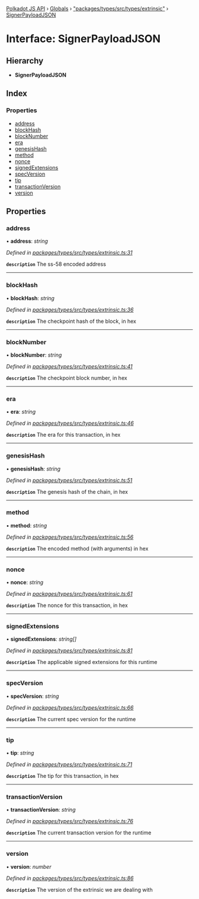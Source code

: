 [Polkadot JS API](../README.md) › [Globals](../globals.md) › ["packages/types/src/types/extrinsic"](../modules/_packages_types_src_types_extrinsic_.md) › [SignerPayloadJSON](_packages_types_src_types_extrinsic_.signerpayloadjson.md)

# Interface: SignerPayloadJSON

## Hierarchy

* **SignerPayloadJSON**

## Index

### Properties

* [address](_packages_types_src_types_extrinsic_.signerpayloadjson.md#address)
* [blockHash](_packages_types_src_types_extrinsic_.signerpayloadjson.md#blockhash)
* [blockNumber](_packages_types_src_types_extrinsic_.signerpayloadjson.md#blocknumber)
* [era](_packages_types_src_types_extrinsic_.signerpayloadjson.md#era)
* [genesisHash](_packages_types_src_types_extrinsic_.signerpayloadjson.md#genesishash)
* [method](_packages_types_src_types_extrinsic_.signerpayloadjson.md#method)
* [nonce](_packages_types_src_types_extrinsic_.signerpayloadjson.md#nonce)
* [signedExtensions](_packages_types_src_types_extrinsic_.signerpayloadjson.md#signedextensions)
* [specVersion](_packages_types_src_types_extrinsic_.signerpayloadjson.md#specversion)
* [tip](_packages_types_src_types_extrinsic_.signerpayloadjson.md#tip)
* [transactionVersion](_packages_types_src_types_extrinsic_.signerpayloadjson.md#transactionversion)
* [version](_packages_types_src_types_extrinsic_.signerpayloadjson.md#version)

## Properties

###  address

• **address**: *string*

*Defined in [packages/types/src/types/extrinsic.ts:31](https://github.com/polkadot-js/api/blob/24d8915005/packages/types/src/types/extrinsic.ts#L31)*

**`description`** The ss-58 encoded address

___

###  blockHash

• **blockHash**: *string*

*Defined in [packages/types/src/types/extrinsic.ts:36](https://github.com/polkadot-js/api/blob/24d8915005/packages/types/src/types/extrinsic.ts#L36)*

**`description`** The checkpoint hash of the block, in hex

___

###  blockNumber

• **blockNumber**: *string*

*Defined in [packages/types/src/types/extrinsic.ts:41](https://github.com/polkadot-js/api/blob/24d8915005/packages/types/src/types/extrinsic.ts#L41)*

**`description`** The checkpoint block number, in hex

___

###  era

• **era**: *string*

*Defined in [packages/types/src/types/extrinsic.ts:46](https://github.com/polkadot-js/api/blob/24d8915005/packages/types/src/types/extrinsic.ts#L46)*

**`description`** The era for this transaction, in hex

___

###  genesisHash

• **genesisHash**: *string*

*Defined in [packages/types/src/types/extrinsic.ts:51](https://github.com/polkadot-js/api/blob/24d8915005/packages/types/src/types/extrinsic.ts#L51)*

**`description`** The genesis hash of the chain, in hex

___

###  method

• **method**: *string*

*Defined in [packages/types/src/types/extrinsic.ts:56](https://github.com/polkadot-js/api/blob/24d8915005/packages/types/src/types/extrinsic.ts#L56)*

**`description`** The encoded method (with arguments) in hex

___

###  nonce

• **nonce**: *string*

*Defined in [packages/types/src/types/extrinsic.ts:61](https://github.com/polkadot-js/api/blob/24d8915005/packages/types/src/types/extrinsic.ts#L61)*

**`description`** The nonce for this transaction, in hex

___

###  signedExtensions

• **signedExtensions**: *string[]*

*Defined in [packages/types/src/types/extrinsic.ts:81](https://github.com/polkadot-js/api/blob/24d8915005/packages/types/src/types/extrinsic.ts#L81)*

**`description`** The applicable signed extensions for this runtime

___

###  specVersion

• **specVersion**: *string*

*Defined in [packages/types/src/types/extrinsic.ts:66](https://github.com/polkadot-js/api/blob/24d8915005/packages/types/src/types/extrinsic.ts#L66)*

**`description`** The current spec version for the runtime

___

###  tip

• **tip**: *string*

*Defined in [packages/types/src/types/extrinsic.ts:71](https://github.com/polkadot-js/api/blob/24d8915005/packages/types/src/types/extrinsic.ts#L71)*

**`description`** The tip for this transaction, in hex

___

###  transactionVersion

• **transactionVersion**: *string*

*Defined in [packages/types/src/types/extrinsic.ts:76](https://github.com/polkadot-js/api/blob/24d8915005/packages/types/src/types/extrinsic.ts#L76)*

**`description`** The current transaction version for the runtime

___

###  version

• **version**: *number*

*Defined in [packages/types/src/types/extrinsic.ts:86](https://github.com/polkadot-js/api/blob/24d8915005/packages/types/src/types/extrinsic.ts#L86)*

**`description`** The version of the extrinsic we are dealing with
